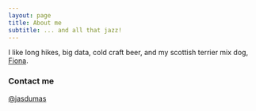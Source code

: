```yaml
---
layout: page
title: About me
subtitle: ... and all that jazz!
---
```


I like long hikes, big data, cold craft beer, and my scottish terrier mix dog, [Fiona](https://twitter.com/jasdumas/status/679480102443417600).


### Contact me

[@jasdumas](https://twitter.com/jasdumas)
